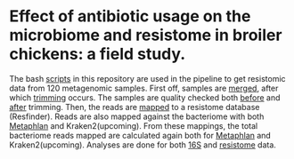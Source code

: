  # Effect of antibiotic usage on the microbiome and resistome in broiler chickens: a field study.

The bash [scripts](Pipeline) in this repository are used in the pipeline to get resistomic data from 120 metagenomic samples. First off, samples are [merged](Pipeline/merge.sh), after which [trimming](Pipeline/clean.sh) occurs. The samples are quality checked both [before](Pipeline/pre_qc.sh) and [after](Pipeline/post_qc.sh) trimming. Then, the reads are [mapped](Pipeline/map_resistome.sh) to a resistome database (Resfinder). Reads are also mapped against the bacteriome with both [Metaphlan](get_counts_metaphlan.sh) and Kraken2(upcoming). From these mappings, the total bacteriome reads mapped are calculated again both for [Metaphlan](extract_reads_metaphlan.sh) and Kraken2(upcoming). 
Analyses are done for both [16S](16S) and [resistome](Resistome) data.
